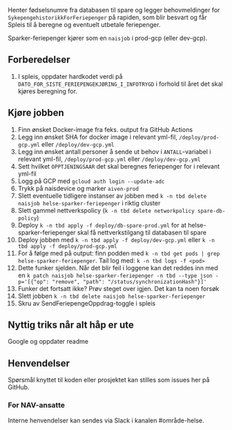 Henter fødselsnumre fra databasen til spare og legger behovmeldinger for `SykepengehistorikkForFeriepenger` på rapiden, som blir besvart og får Spleis til å beregne og eventuelt utbetale feriepenger.

Sparker-feriepenger kjører som en `naisjob` i prod-gcp (eller dev-gcp).

## Forberedelser
1. I spleis, oppdater hardkodet verdi på `DATO_FOR_SISTE_FERIEPENGEKJØRING_I_INFOTRYGD` i forhold til året det skal kjøres beregning for.

## Kjøre jobben
1. Finn ønsket Docker-image fra feks. output fra GitHub Actions
1. Legg inn ønsket SHA for docker image i relevant yml-fil, `/deploy/prod-gcp.yml` eller `/deploy/dev-gcp.yml`
1. Legg inn ønsket antall personer å sende ut behov i `ANTALL`-variabel i relevant yml-fil, `/deploy/prod-gcp.yml` eller `/deploy/dev-gcp.yml`
1. Sett hvilket `OPPTJENINGSAAR` det skal beregnes feriepenger for i relevant yml-fil
1. Logg på GCP med `gcloud auth login --update-adc` 
1. Trykk på naisdevice og marker `aiven-prod`
1. Slett eventuelle tidligere instanser av jobben med `k -n tbd delete naisjob helse-sparker-feriepenger` i riktig cluster
1. Slett gammel nettverkspolicy (`k -n tbd delete networkpolicy spare-db-policy`)
1. Deploy `k -n tbd apply -f deploy/db-spare-prod.yml` for at helse-sparker-feriepenger skal få nettverkstilgang til databasen til spare
1. Deploy jobben med `k -n tbd apply -f deploy/dev-gcp.yml` eller `k -n tbd apply -f deploy/prod-gcp.yml`
1. For å følge med på output: finn podden med `k -n tbd get pods | grep helse-sparker-feriepenger`. Tail log med: `k -n tbd logs -f <pod>`
1. Dette funker sjelden. Når det blir feil i loggene kan det reddes inn med en `k patch naisjob helse-sparker-feriepenger -n tbd --type json -p='[{"op": "remove", "path": "/status/synchronizationHash"}]'`
1. Funker det fortsatt ikke? Prøv steget over igjen. Det kan ta noen forsøk
1. Slett jobben `k -n tbd delete naisjob helse-sparker-feriepenger`
1. Skru av SendFeriepengeOppdrag-toggle i spleis

## Nyttig triks når alt håp er ute
Google og oppdater readme

## Henvendelser
Spørsmål knyttet til koden eller prosjektet kan stilles som issues her på GitHub.

### For NAV-ansatte
Interne henvendelser kan sendes via Slack i kanalen #område-helse.
